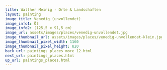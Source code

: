 ```yaml
---
title: Walther Meinig - Orte & Landschaften
layout: painting
image_title: Venedig (unvollendet)
image_info1: Öl
image_info2: (125,5 x 91,5 cm)
image_url: assets/images/places/venedig-unvollendet.jpg
image_thumbnail_url: assets/images/places/venedig-unvollendet-klein.jpg
image_thumbnail_pixel_width: 1160
image_thumbnail_pixel_height: 820
back_url: paintings_places_more_12.html
next_url: paintings_places.html
up_url: paintings_places.html
---
```


